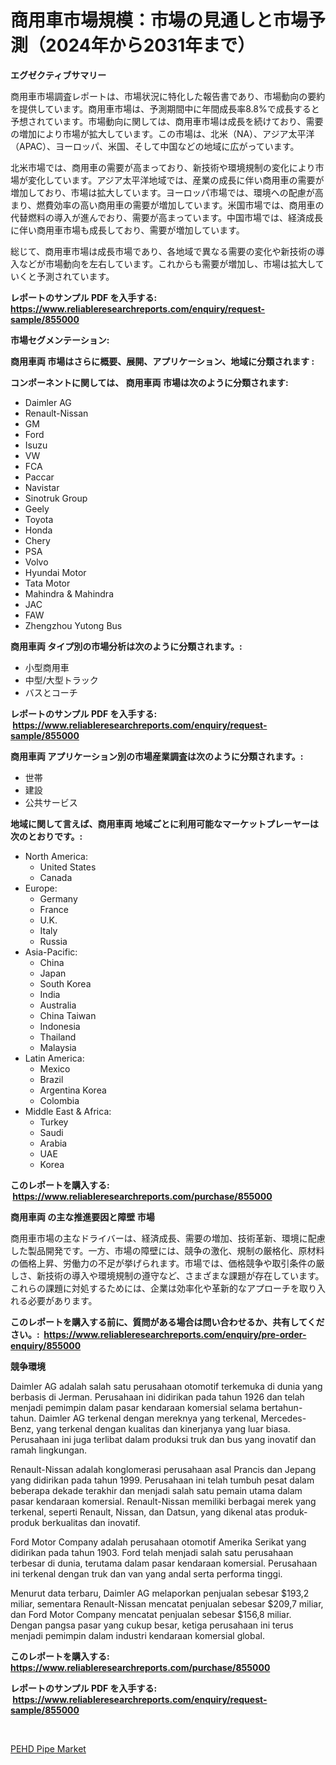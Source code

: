 <p><h1>商用車市場規模：市場の見通しと市場予測（2024年から2031年まで）</h1></p><p><strong>エグゼクティブサマリー</strong></p>
<p><p>商用車市場調査レポートは、市場状況に特化した報告書であり、市場動向の要約を提供しています。商用車市場は、予測期間中に年間成長率8.8%で成長すると予想されています。市場動向に関しては、商用車市場は成長を続けており、需要の増加により市場が拡大しています。この市場は、北米（NA）、アジア太平洋（APAC）、ヨーロッパ、米国、そして中国などの地域に広がっています。</p><p>北米市場では、商用車の需要が高まっており、新技術や環境規制の変化により市場が変化しています。アジア太平洋地域では、産業の成長に伴い商用車の需要が増加しており、市場は拡大しています。ヨーロッパ市場では、環境への配慮が高まり、燃費効率の高い商用車の需要が増加しています。米国市場では、商用車の代替燃料の導入が進んでおり、需要が高まっています。中国市場では、経済成長に伴い商用車市場も成長しており、需要が増加しています。</p><p>総じて、商用車市場は成長市場であり、各地域で異なる需要の変化や新技術の導入などが市場動向を左右しています。これからも需要が増加し、市場は拡大していくと予測されています。</p></p>
<p><strong>レポートのサンプル PDF を入手する: <a href="https://www.reliableresearchreports.com/enquiry/request-sample/855000">https://www.reliableresearchreports.com/enquiry/request-sample/855000</a></strong></p>
<p><strong>市場セグメンテーション:</strong></p>
<p><strong> 商用車両 市場はさらに概要、展開、アプリケーション、地域に分類されます :</strong></p>
<p><strong>コンポーネントに関しては、 商用車両 市場は次のように分類されます: &nbsp;</strong></p>
<p><ul><li>Daimler AG</li><li>Renault-Nissan</li><li>GM</li><li>Ford</li><li>Isuzu</li><li>VW</li><li>FCA</li><li>Paccar</li><li>Navistar</li><li>Sinotruk Group</li><li>Geely</li><li>Toyota</li><li>Honda</li><li>Chery</li><li>PSA</li><li>Volvo</li><li>Hyundai Motor</li><li>Tata Motor</li><li>Mahindra & Mahindra</li><li>JAC</li><li>FAW</li><li>Zhengzhou Yutong Bus</li></ul></p>
<p><strong> 商用車両 タイプ別の市場分析は次のように分類されます。:</strong></p>
<p><ul><li>小型商用車</li><li>中型/大型トラック</li><li>バスとコーチ</li></ul></p>
<p><strong>レポートのサンプル PDF を入手する: &nbsp;<a href="https://www.reliableresearchreports.com/enquiry/request-sample/855000">https://www.reliableresearchreports.com/enquiry/request-sample/855000</a></strong></p>
<p><strong> 商用車両 アプリケーション別の市場産業調査は次のように分類されます。:</strong></p>
<p><ul><li>世帯</li><li>建設</li><li>公共サービス</li></ul></p>
<p><strong>地域に関して言えば、商用車両 地域ごとに利用可能なマーケットプレーヤーは次のとおりです。:</strong></p>
<p><ul>
    <li>
        North America:
        <ul>
            <li>United States</li>
            <li>Canada</li>
        </ul>
    </li>
    <li>
        Europe:
        <ul>
            <li>Germany</li>
            <li>France</li>
            <li>U.K.</li>
            <li>Italy</li>
            <li>Russia</li>
        </ul>
    </li>
    <li>
        Asia-Pacific:
        <ul>
            <li>China</li>
            <li>Japan</li>
            <li>South Korea</li>
            <li>India</li>
            <li>Australia</li>
            <li>China Taiwan</li>
            <li>Indonesia</li>
            <li>Thailand</li>
            <li>Malaysia</li>
        </ul>
    </li>
    <li>
        Latin America:
        <ul>
            <li>Mexico</li>
            <li>Brazil</li>
            <li>Argentina Korea</li>
            <li>Colombia</li>
        </ul>
    </li>
    <li>
        Middle East & Africa:
        <ul>
            <li>Turkey</li>
            <li>Saudi</li>
            <li>Arabia</li>
            <li>UAE</li>
            <li>Korea</li>
        </ul>
    </li>
    </ul></p>
<p><strong>このレポートを購入する: &nbsp;<a href="https://www.reliableresearchreports.com/purchase/855000">https://www.reliableresearchreports.com/purchase/855000</a></strong></p>
<p><strong>商用車両 の主な推進要因と障壁 市場</strong></p>
<p><p>商用車市場の主なドライバーは、経済成長、需要の増加、技術革新、環境に配慮した製品開発です。一方、市場の障壁には、競争の激化、規制の厳格化、原材料の価格上昇、労働力の不足が挙げられます。市場では、価格競争や取引条件の厳しさ、新技術の導入や環境規制の遵守など、さまざまな課題が存在しています。これらの課題に対処するためには、企業は効率化や革新的なアプローチを取り入れる必要があります。</p></p>
<p><strong>このレポートを購入する前に、質問がある場合は問い合わせるか、共有してください。:&nbsp; <a href="https://www.reliableresearchreports.com/enquiry/pre-order-enquiry/855000">https://www.reliableresearchreports.com/enquiry/pre-order-enquiry/855000</a></strong></p>
<p><strong>競争環境</strong></p>
<p><p>Daimler AG adalah salah satu perusahaan otomotif terkemuka di dunia yang berbasis di Jerman. Perusahaan ini didirikan pada tahun 1926 dan telah menjadi pemimpin dalam pasar kendaraan komersial selama bertahun-tahun. Daimler AG terkenal dengan mereknya yang terkenal, Mercedes-Benz, yang terkenal dengan kualitas dan kinerjanya yang luar biasa. Perusahaan ini juga terlibat dalam produksi truk dan bus yang inovatif dan ramah lingkungan.</p><p>Renault-Nissan adalah konglomerasi perusahaan asal Prancis dan Jepang yang didirikan pada tahun 1999. Perusahaan ini telah tumbuh pesat dalam beberapa dekade terakhir dan menjadi salah satu pemain utama dalam pasar kendaraan komersial. Renault-Nissan memiliki berbagai merek yang terkenal, seperti Renault, Nissan, dan Datsun, yang dikenal atas produk-produk berkualitas dan inovatif.</p><p>Ford Motor Company adalah perusahaan otomotif Amerika Serikat yang didirikan pada tahun 1903. Ford telah menjadi salah satu perusahaan terbesar di dunia, terutama dalam pasar kendaraan komersial. Perusahaan ini terkenal dengan truk dan van yang andal serta performa tinggi.</p><p>Menurut data terbaru, Daimler AG melaporkan penjualan sebesar $193,2 miliar, sementara Renault-Nissan mencatat penjualan sebesar $209,7 miliar, dan Ford Motor Company mencatat penjualan sebesar $156,8 miliar. Dengan pangsa pasar yang cukup besar, ketiga perusahaan ini terus menjadi pemimpin dalam industri kendaraan komersial global.</p></p>
<p><strong>このレポートを購入する: &nbsp; <a href="https://www.reliableresearchreports.com/purchase/855000">https://www.reliableresearchreports.com/purchase/855000</a></strong></p>
<p><strong>レポートのサンプル PDF を入手する: &nbsp;<a href="https://www.reliableresearchreports.com/enquiry/request-sample/855000">https://www.reliableresearchreports.com/enquiry/request-sample/855000</a></strong><strong></strong></p>
<p>&nbsp;</p>
<p><p><a href="https://carnation-joke-41f.notion.site/PEHD-Pipe-Market-Size-Global-Industry-Overview-Market-Segmentation-and-Forecast-2024-to-2031-db7fe37b90124729af0570bd825c3fe3">PEHD Pipe Market</a></p></p>